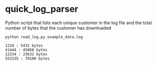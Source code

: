 # quick_log_parser

Python script that lists each unique customer in the log file and the total number of bytes that the customer has downloaded

`python read_log.py example_data.log`

```
1234 : 5432 bytes
41444 : 45868 bytes
12334 : 25632 bytes
553155 : 70100 bytes
```

